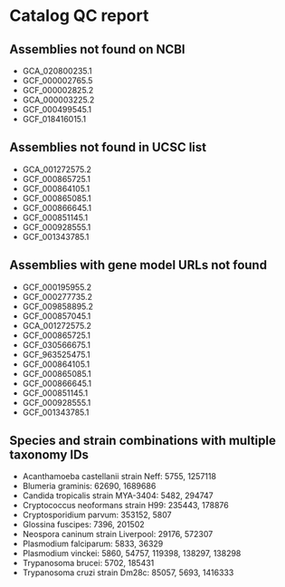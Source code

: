 # Catalog QC report

## Assemblies not found on NCBI

- GCA_020800235.1
- GCF_000002765.5
- GCF_000002825.2
- GCA_000003225.2
- GCF_000499545.1
- GCF_018416015.1

## Assemblies not found in UCSC list

- GCA_001272575.2
- GCF_000865725.1
- GCF_000864105.1
- GCF_000865085.1
- GCF_000866645.1
- GCF_000851145.1
- GCF_000928555.1
- GCF_001343785.1

## Assemblies with gene model URLs not found

- GCF_000195955.2
- GCF_000277735.2
- GCF_009858895.2
- GCF_000857045.1
- GCA_001272575.2
- GCF_000865725.1
- GCF_030566675.1
- GCF_963525475.1
- GCF_000864105.1
- GCF_000865085.1
- GCF_000866645.1
- GCF_000851145.1
- GCF_000928555.1
- GCF_001343785.1

## Species and strain combinations with multiple taxonomy IDs

- Acanthamoeba castellanii strain Neff: 5755, 1257118
- Blumeria graminis: 62690, 1689686
- Candida tropicalis strain MYA-3404: 5482, 294747
- Cryptococcus neoformans strain H99: 235443, 178876
- Cryptosporidium parvum: 353152, 5807
- Glossina fuscipes: 7396, 201502
- Neospora caninum strain Liverpool: 29176, 572307
- Plasmodium falciparum: 5833, 36329
- Plasmodium vinckei: 5860, 54757, 119398, 138297, 138298
- Trypanosoma brucei: 5702, 185431
- Trypanosoma cruzi strain Dm28c: 85057, 5693, 1416333
